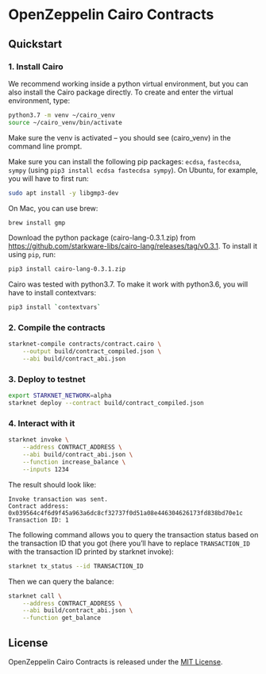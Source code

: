 # OpenZeppelin Cairo Contracts

## Quickstart

### 1. Install Cairo
We recommend working inside a python virtual environment, but you can also install the Cairo package directly. To create and enter the virtual environment, type:

```bash
python3.7 -m venv ~/cairo_venv
source ~/cairo_venv/bin/activate
```

Make sure the venv is activated – you should see (cairo_venv) in the command line prompt.

Make sure you can install the following pip packages: `ecdsa`, `fastecdsa`, `sympy` (using `pip3 install ecdsa fastecdsa sympy`). On Ubuntu, for example, you will have to first run:

```bash
sudo apt install -y libgmp3-dev
```

On Mac, you can use brew:

```bash
brew install gmp
```

Download the python package (cairo-lang-0.3.1.zip) from https://github.com/starkware-libs/cairo-lang/releases/tag/v0.3.1. To install it using `pip`, run:

```bash
pip3 install cairo-lang-0.3.1.zip
```

Cairo was tested with python3.7. To make it work with python3.6, you will have to install contextvars:

```bash
pip3 install `contextvars`
```

### 2. Compile the contracts
```bash
starknet-compile contracts/contract.cairo \
    --output build/contract_compiled.json \
    --abi build/contract_abi.json
```

### 3. Deploy to testnet

```bash
export STARKNET_NETWORK=alpha
starknet deploy --contract build/contract_compiled.json
```

### 4. Interact with it

```bash
starknet invoke \
    --address CONTRACT_ADDRESS \
    --abi build/contract_abi.json \
    --function increase_balance \
    --inputs 1234
```
The result should look like:

```
Invoke transaction was sent.
Contract address: 0x039564c4f6d9f45a963a6dc8cf32737f0d51a08e446304626173fd838bd70e1c
Transaction ID: 1
```

The following command allows you to query the transaction status based on the transaction ID that you got (here you’ll have to replace `TRANSACTION_ID` with the transaction ID printed by starknet invoke):

```bash
starknet tx_status --id TRANSACTION_ID
```

Then we can query the balance:

```bash
starknet call \
    --address CONTRACT_ADDRESS \
    --abi build/contract_abi.json \
    --function get_balance
```

## License

OpenZeppelin Cairo Contracts is released under the [MIT License](LICENSE).
